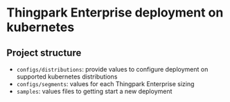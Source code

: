 # Thingpark Enterprise deployment on kubernetes

## Project structure
- `configs/distributions`: provide values to configure deployment on supported kubernetes distributions
- `configs/segments`: values for each Thingpark Enterprise sizing
- `samples`: values files to getting start a new deployment
